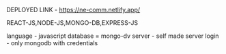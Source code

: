 DEPLOYED LINK - https://ne-comm.netlify.app/


REACT-JS,NODE-JS,MONGO-DB,EXPRESS-JS

language - javascript
database = mongo-dv
server - self made server
login - only mongodb with credentials
